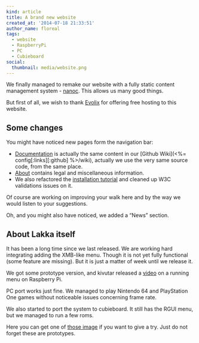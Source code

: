 ```yaml
---
kind: article
title: A brand new website
created_at: '2014-07-18 21:33:51'
author_name: floreal
tags:
  - website
  - RaspberryPi
  - PC
  - Cubieboard
social:
  thumbnail: media/website.png
---
```


We finally managed to remake our website with a fully static content management
system - [nanoc](https://nanoc.app). This allows us many good things.

But first of all, we wish to thank [Evolix](https://evolix.com) for offering
free hosting to this website.

## Some changes

You might have noticed new pages form the navigation bar:

* [Documentation](/doc/Home/) is actually the same content in our
[Github Wiki](<%= config[:links][:github] %>/wiki), actually we use the very
same source code, from the same place.
* [About](/about/) contains legal and miscellaneous information.
* We also refactored the [installation tutorial](/get/) and cleaned up W3C validations
issues on it.

Of course are working on improving your walk here and by the way we would
listen to your suggestions.

Oh, and you might also have noticed, we added a “News” section.

## About Lakka itself

It has been a long time since we last released. We are working hard integrating adding
the XMB-like menu. Though it is not yet fully functional (some feature are missing).
But it is just a matter of week until we release it.

We got some prototype version, and kivutar released a
[video](https://www.youtube.com/watch?v=bnJQa1J_v5s) on a running menu on Raspberry Pi.

PC port works just fine. We managed to play Nintendo 64 and PlayStation One games
without noticeable issues concerning frame rate.

We also started to port the system to cubieboard. It still has the RGUI menu, but we
managed to run a few roms.

Here you can get one of [those image](https://sources.lakka.tv/nightly/) if you want to
give a try. Just do not forget these are prototypes.
